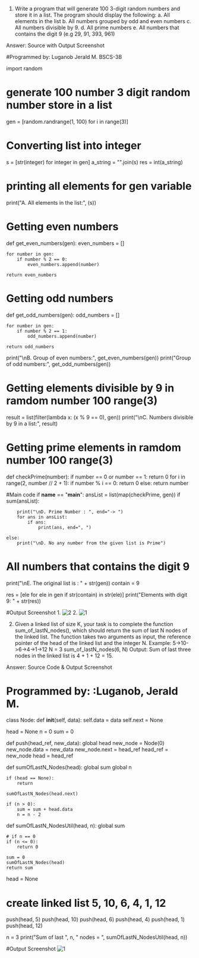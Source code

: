 1. Write a program that will generate 100 3-digit random numbers and 
store it in a list. The program should display the following: 
a. All elements in the list 
b. All numbers grouped by odd and even numbers 
c. All numbers divisible by 9. 
d. All prime numbers 
e. All numbers that contains the digit 9 (e.g 29, 91, 393, 961) 

Answer: Source with Output Screenshot


#Programmed by: Luganob Jerald M. BSCS-3B

import random

# generate 100 number 3 digit random number store in a list
gen = [random.randrange(1, 100) for i in range(3)]

# Converting list into integer
s = [str(integer) for integer in gen]
a_string = "".join(s)
res = int(a_string)

# printing all elements for gen variable
print("A. All elements in the list:", (s))

# Getting even numbers
def get_even_numbers(gen):
    even_numbers = []

    for number in gen:
        if number % 2 == 0:
            even_numbers.append(number)

    return even_numbers

# Getting odd numbers
def get_odd_numbers(gen):
    odd_numbers = []

    for number in gen:
        if number % 2 == 1:
            odd_numbers.append(number)

    return odd_numbers

print("\nB. Group of even numbers:", get_even_numbers(gen))
print("Group of odd numbers:", get_odd_numbers(gen))

# Getting elements divisible by 9 in ramdom number 100 range(3)
result = list(filter(lambda x: (x % 9 == 0), gen))
print("\nC. Numbers divisible by 9 in a list:", result)

# Getting prime elements in ramdom number 100 range(3)
def checkPrime(number):
    if number == 0 or number == 1:
        return 0
    for i in range(2, number // 2 + 1):
        if number % i == 0:
            return 0
    else:
        return number

#Main code
if __name__ == "__main__":
    ansList = list(map(checkPrime, gen))
    if sum(ansList):

        print("\nD. Prime Number : ", end="-> ")
        for ans in ansList:
            if ans:
                print(ans, end=", ")

    else:
        print("\nD. No any number from the given list is Prime")


# All numbers that contains the digit 9
print("\nE. The original list is : " + str(gen))
contain = 9

res = [ele for ele in gen if str(contain) in str(ele)]
print("Elements with digit 9: " + str(res))


#Output Screenshot
1.
![2](https://user-images.githubusercontent.com/89097911/181309809-29ceaf11-1d26-4cd8-958c-c538df6915d0.png)
2.
![1](https://user-images.githubusercontent.com/89097911/181309820-08329bf0-592d-4790-8f0b-d6dcca0bd2ad.png)


2. Given a linked list of size K, your task is to complete the function 
sum_of_lastN_nodes(), which should return the sum of last N nodes 
of the linked list. The function takes two arguments as input, the 
reference pointer of the head of the linked list and the integer N. 
Example: 
5->10->6->4->1->12 
N = 3 
sum_of_lastN_nodes(6, N) 
Output: Sum of last three nodes in the linked list is 4 + 1 + 12 = 15.


Answer: Source Code & Output Screenshot


# Programmed by: :Luganob, Jerald M.

class Node:
    def __init__(self, data):
        self.data = data
        self.next = None


head = None
n = 0
sum = 0

def push(head_ref, new_data):
    global head
    new_node = Node(0)
    new_node.data = new_data
    new_node.next = head_ref
    head_ref = new_node
    head = head_ref

def sumOfLastN_Nodes(head):
    global sum
    global n

    if (head == None):
        return

    sumOfLastN_Nodes(head.next)

    if (n > 0):
        sum = sum + head.data
        n = n - 2

def sumOfLastN_NodesUtil(head, n):
    global sum

    # if n == 0
    if (n <= 0):
        return 0

    sum = 0
    sumOfLastN_Nodes(head)
    return sum



head = None

# create linked list 5, 10, 6, 4, 1, 12
push(head, 5)
push(head, 10)
push(head, 6)
push(head, 4)
push(head, 1)
push(head, 12)

n = 3
print("Sum of last ", n,  " nodes = ", sumOfLastN_NodesUtil(head, n))

#Output Screenshot
![1](https://user-images.githubusercontent.com/89097911/181318052-b8823db6-00bf-458b-9720-c8f184862c34.png)
